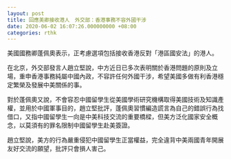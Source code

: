 ```yaml
---
layout: post
title: 回應美卿接收港人　外交部：香港事務不容外國干涉
date: 2020-06-02 16:07:26.000000000 +08:00
categories: rthk
---
```


美國國務卿蓬佩奧表示，正考慮選項包括接收香港反對「港區國安法」的港人。

在北京，外交部發言人趙立堅說，中方近日已多次表明關於香港問題的原則及立場，重申香港事務純屬中國內政，不容許任何外國干涉，希望美國多做有利香港穩定繁榮及發展中美關係的事。

對於蓬佩奧又說，不會容忍中國留學生從美國學術研究機構取得美國技術及知識產權，並用於中國軍事目的，趙立堅批評，蓬佩奧習慣編造謊言為自己的錯誤行為找借口，又指中國留學生一向是中美科技交流的重要橋樑，但美方泛化國家安全概念，以莫須有的罪名限制中國留學生赴美簽證。

趙立堅說，美方的行為嚴重侵犯中國留學生正當權益，完全違背中美兩國青年開展友好交流的願望，批評只會損人害己。
